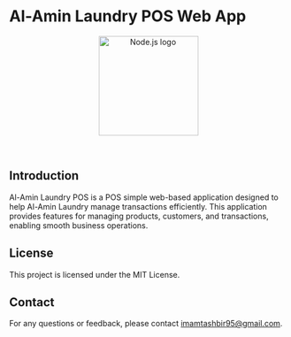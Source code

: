 # Al-Amin Laundry POS Web App

<p align="center">
  <a href="https://nodejs.org" target="_blank" rel="noopener noreferrer">
    <img width="180" src="https://i.imgur.com/G0oCCuf.png" alt="Node.js logo">
  </a>
</p>
<br/>

## Introduction

Al-Amin Laundry POS is a POS simple web-based application designed to help Al-Amin Laundry manage transactions efficiently. This application provides features for managing products, customers, and transactions, enabling smooth business operations.

## License

This project is licensed under the MIT License.

## Contact

For any questions or feedback, please contact imamtashbir95@gmail.com.
